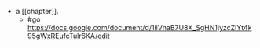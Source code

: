 - a [[chapter]].
  - #go https://docs.google.com/document/d/1iiVnaB7U8X_SgHN1jyzcZlYt4k95gWxREufcTulr6KA/edit
